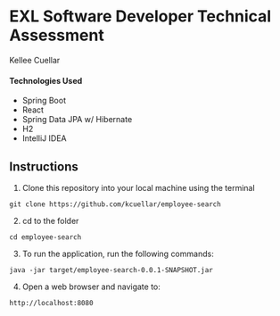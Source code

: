 # EXL Software Developer Technical Assessment
Kellee Cuellar

#### Technologies Used
- Spring Boot
- React
- Spring Data JPA w/ Hibernate
- H2
- IntelliJ IDEA

## Instructions

1. Clone this repository into your local machine using the terminal

`git clone https://github.com/kcuellar/employee-search`

2. cd to the folder

`cd employee-search`

3. To run the application, run the following commands: 

`java -jar target/employee-search-0.0.1-SNAPSHOT.jar`

4. Open a web browser and navigate to:

`http://localhost:8080`
